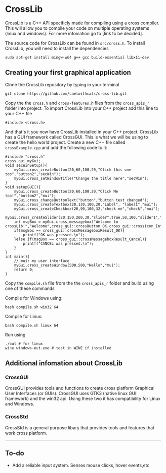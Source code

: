 # CrossLib
CrossLib is a C++ API specificly made for compiling using a cross compiler. This will allow you to compile your code on multiple operating systems (linux and windows). For more infomation go to [link to be decided].

The source code for CrossLib can be found in `src/cross.h`.
To install CrossLib, you will need to install the dependencies

    sudo apt-get install mingw-w64 g++ gcc build-essential libx11-dev
## Creating your first graphical application
Clone the CrossLib repository by typing in your terminal

    git clone https://github.com/caelwithcats/cross-lib.git
Copy the the `cross.h` and `cross-features.h` files from the `cross_apis_r` folder into project. 
To import CrossLib into your C++ project add this line to your C++ file

    #include <cross.h>
And that's it you now have CrossLib installed in your C++ project.
CrossLib has a GUI framework called CrossGUI. This is what we will be using to create the hello world project. Create a new C++ file called `crossExample.cpp` and add the following code to it:

```
#include "cross.h"
cross_gui myGui;
void secWinSetup(){
    myGui.cross_createButton(20,60,100,20,"Click this one too","button2","secWin");
    myGui.cross_setWindowTitle("Change the title here","secWin");
}
void setupGUI(){
    myGui.cross_createButton(20,60,100,20,"Click Me too!","button2","mui");
    myGui.cross_changeButtonText("button","button text changed");
    myGui.cross_createTextbox(20,130,100,20,"Label", "label1","mui");
    myGui.cross_createCheckbox(20,90,100,32,"check me","check","mui");
    myGui.cross_createSlider(20,150,200,30,"slider",true,50,100,"slider1","mui");
    int msgBox = myGui.cross_messagebox("Welcome to crossLib!","Welcome",cross_gui::crossButton_OK,cross_gui::crossIcon_Info,"mui");
    if(msgBox == cross_gui::crossMessageboxResult_OK){
        printf("OK was pressed.\n");
    }else if(msgBox == cross_gui::crossMessageboxResult_Cancel){
        printf("CANCEL was pressed.\n");
    }
}
int main(){
    // mui: my user interface
    myGui.cross_createWindow(500,500,"Hello","mui");
    return 0;
}
```

Copy the `compile.sh` file from the the `cross_apis_r` folder and build using one of these commands

Compile for Windows using:

    bash compile.sh win32 64
Compile for Linux:

    bash compile.sh linux 64
Run using

    ./out # for linux
    wine windows-out.exe # test in WINE if installed

## Additional infomation about CrossLib

### CrossGUI
CrossGUI provides tools and functions to create cross platform Graphical User Interfaces (or GUIs). CrossGUI uses GTK3 (native linux GUI framework) and the win32 api. Using these two it has compatibility for Linux and Windows.

### CrossStd
CrossStd is a general purpose libary that provides tools and features that work cross platform. 

----------------
## To-do

- Add a reliable input system. Senses mouse clicks, hover events,etc
